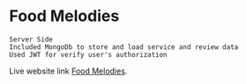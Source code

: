 # Food Melodies
    Server Side
    Included MongoDb to store and load service and review data
    Used JWT for verify user's authorization

Live website link [Food Melodies](https://food-melodies.web.app/).


    